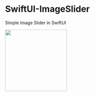 # SwiftUI-ImageSlider
Simple Image Slider in SwiftUI


<img src="https://github.com/esikmalazman/SwiftUI-ImageSlider/assets/59039044/ea19a396-66b1-496f-be90-bbb1e380de0f" width="200">


